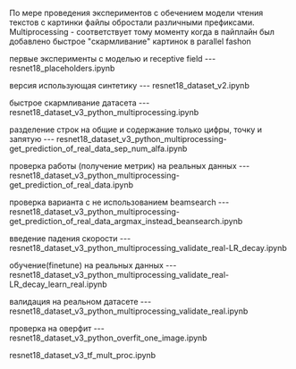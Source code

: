   По мере проведения экспериментов с обечением модели чтения текстов с картинки файлы обростали различными префиксами.
Multiprocessing - соответствует тому моменту когда в пайплайн был добавлено быстрое "скармливание" картинок в parallel fashon

первые эксперименты с моделью и receptive field --- resnet18_placeholders.ipynb 

версия использующая синтетику --- resnet18_dataset_v2.ipynb

быстрое скармливание датасета --- resnet18_dataset_v3_python_multiprocessing.ipynb

разделение строк на общие и содержание только цифры, точку и запятую --- resnet18_dataset_v3_python_multiprocessing-get_prediction_of_real_data_sep_num_alfa.ipynb

проверка работы (получение метрик) на реальных данных --- resnet18_dataset_v3_python_multiprocessing-get_prediction_of_real_data.ipynb

проверка варианта с не использованием beamsearch --- resnet18_dataset_v3_python_multiprocessing-get_prediction_of_real_data_argmax_instead_beansearch.ipynb

введение падения скорости --- resnet18_dataset_v3_python_multiprocessing_validate_real-LR_decay.ipynb

обучение(finetune) на реальных данных --- resnet18_dataset_v3_python_multiprocessing_validate_real-LR_decay_learn_real.ipynb

валидация на реальном датасете --- resnet18_dataset_v3_python_multiprocessing_validate_real.ipynb

проверка на оверфит --- resnet18_dataset_v3_python_overfit_one_image.ipynb

resnet18_dataset_v3_tf_mult_proc.ipynb
